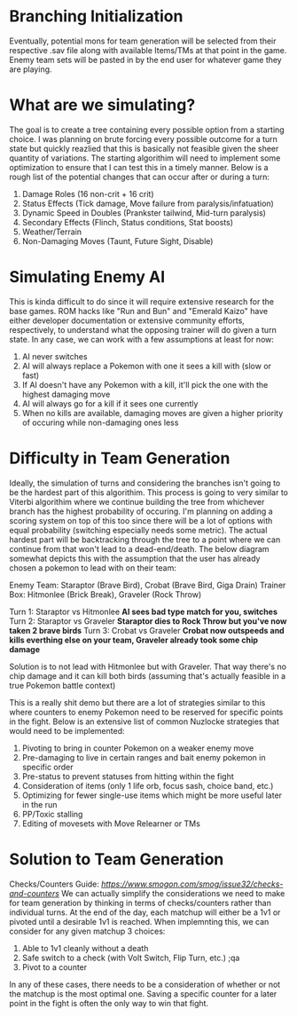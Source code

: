 # Branching Initialization
Eventually, potential mons for team generation will be selected from their respective .sav file along with available Items/TMs at that point in the game. Enemy team sets will be pasted in by the end user for whatever game they are playing.


# What are we simulating?
The goal is to create a tree containing every possible option from a starting choice. I was planning on brute forcing every possible outcome for a turn state but quickly reazlied that this is basically not feasible given the sheer quantity of variations. The starting algorithim will need to implement some optimization to ensure that I can test this in a timely manner. Below is a rough list of the potential changes that can occur after or during a turn:
1. Damage Roles (16 non-crit + 16 crit)
2. Status Effects (Tick damage, Move failure from paralysis/infatuation)
3. Dynamic Speed in Doubles (Prankster tailwind, Mid-turn paralysis)
4. Secondary Effects (Flinch, Status conditions, Stat boosts)
5. Weather/Terrain
6. Non-Damaging Moves (Taunt, Future Sight, Disable)


# Simulating Enemy AI
This is kinda difficult to do since it will require extensive research for the base games. ROM hacks like "Run and Bun" and "Emerald Kaizo" have either developer documentation or extensive community efforts, respectively, to understand what the opposing trainer will do given a turn state. In any case, we can work with a few assumptions at least for now:
1. AI never switches
2. AI will always replace a Pokemon with one it sees a kill with (slow or fast)
3. If AI doesn't have any Pokemon with a kill, it'll pick the one with the highest damaging move
4. AI will always go for a kill if it sees one currently
5. When no kills are available, damaging moves are given a higher priority of occuring while non-damaging ones less


# Difficulty in Team Generation
Ideally, the simulation of turns and considering the branches isn't going to be the hardest part of this algorithim. This process is going to very similar to Viterbi algorithim where we continue building the tree from whichever branch has the highest probability of occuring. I'm planning on adding a scoring system on top of this too since there will be a lot of options with equal probability (switching especially needs some metric). The actual hardest part will be backtracking through the tree to a point where we can continue from that won't lead to a dead-end/death. The below diagram somewhat depicts this with the assumption that the user has already chosen a pokemon to lead with on their team:

Enemy Team: Staraptor (Brave Bird), Crobat (Brave Bird, Giga Drain)
Trainer Box: Hitmonlee (Brick Break), Graveler (Rock Throw)

Turn 1: Staraptor vs Hitmonlee
**AI sees bad type match for you, switches**
Turn 2: Staraptor vs Graveler
**Staraptor dies to Rock Throw but you've now taken 2 brave birds**
Turn 3: Crobat vs Graveler
**Crobat now outspeeds and kills everthing else on your team, Graveler already took some chip damage**

Solution is to not lead with Hitmonlee but with Graveler. That way there's no chip damage and it can kill both birds (assuming that's actually feasible in a true Pokemon battle context)

This is a really shit demo but there are a lot of strategies similar to this where counters to enemy Pokemon need to be reserved for specific points in the fight. Below is an extensive list of common Nuzlocke strategies that would need to be implemented:
1. Pivoting to bring in counter Pokemon on a weaker enemy move
2. Pre-damaging to live in certain ranges and bait enemy pokemon in specific order
3. Pre-status to prevent statuses from hitting within the fight
4. Consideration of items (only 1 life orb, focus sash, choice band, etc.)
5. Optimizing for fewer single-use items which might be more useful later in the run
6. PP/Toxic stalling
7. Editing of movesets with Move Relearner or TMs


# Solution to Team Generation
Checks/Counters Guide: *https://www.smogon.com/smog/issue32/checks-and-counters*
We can actually simplify the considerations we need to make for team generation by thinking in terms of checks/counters rather than individual turns. At the end of the day, each matchup will either be a 1v1 or pivoted until a desirable 1v1 is reached. When implemnting this, we can consider for any given matchup 3 choices:
1. Able to 1v1 cleanly without a death
2. Safe switch to a check (with Volt Switch, Flip Turn, etc.)
;qa
3. Pivot to a counter

In any of these cases, there needs to be a consideration of whether or not the matchup is the most optimal one. Saving a specific counter for a later point in the fight is often the only way to win that fight.
